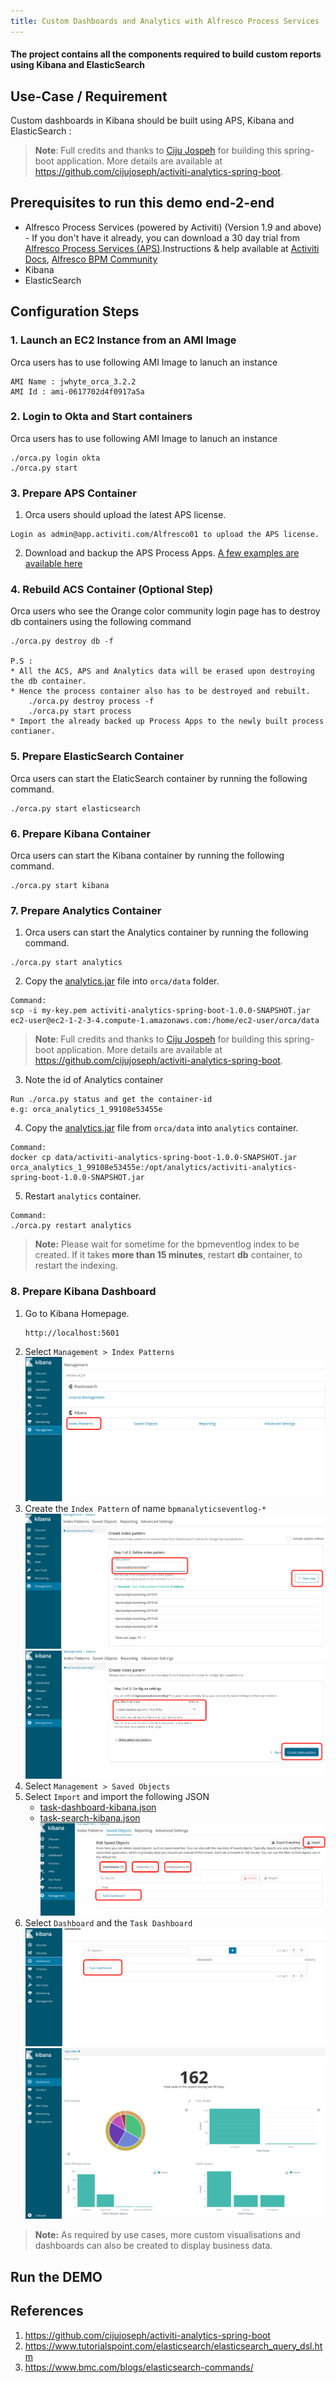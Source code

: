 ```yaml
---
title: Custom Dashboards and Analytics with Alfresco Process Services
---
```

#### The project contains all the components required to build custom reports using Kibana and ElasticSearch

## Use-Case / Requirement
Custom dashboards in Kibana should be built using APS, Kibana and ElasticSearch :

> **Note**: Full credits and thanks to [Ciju Jospeh](https://github.com/cijujoseph) for building this spring-boot application. More details are available at https://github.com/cijujoseph/activiti-analytics-spring-boot.

## Prerequisites to run this demo end-2-end

* Alfresco Process Services (powered by Activiti) (Version 1.9 and above) - If you don't have it already, you can download a 30 day trial from [Alfresco Process Services (APS)](https://www.alfresco.com/products/business-process-management/alfresco-activiti).Instructions & help available at [Activiti Docs](http://docs.alfresco.com/activiti/docs/), [Alfresco BPM Community](https://community.alfresco.com/community/bpm)
* Kibana
* ElasticSearch

## Configuration Steps
### 1. Launch an EC2 Instance from an AMI Image
Orca users has to use following AMI Image to lanuch an instance
```
AMI Name : jwhyte_orca_3.2.2
AMI Id : ami-0617702d4f0917a5a
```

### 2. Login to Okta and Start containers
Orca users has to use following AMI Image to lanuch an instance
```
./orca.py login okta
./orca.py start
```

### 3. Prepare APS Container
1. Orca users should upload the latest APS license.
```
Login as admin@app.activiti.com/Alfresco01 to upload the APS license.
```
2. Download and backup the APS Process Apps.
[A few examples are available here](assets/APS-apps)


### 4. Rebuild ACS Container (Optional Step)
Orca users who see the Orange color community login page has to destroy db containers using the following command
```
./orca.py destroy db -f

P.S : 
* All the ACS, APS and Analytics data will be erased upon destroying the db container.
* Hence the process container also has to be destroyed and rebuilt. 
    ./orca.py destroy process -f
    ./orca.py start process
* Import the already backed up Process Apps to the newly built process contianer.
```

### 5. Prepare ElasticSearch Container
Orca users can start the ElaticSearch container by running the following command.
```
./orca.py start elasticsearch
```

### 6. Prepare Kibana Container
Orca users can start the Kibana container by running the following command.
```
./orca.py start kibana
```

### 7. Prepare Analytics Container
1. Orca users can start the Analytics container by running the following command.
```
./orca.py start analytics
```

2. Copy the [analytics.jar](assets/activiti-analytics-spring-boot-1.0.0-SNAPSHOT.jar) file into `orca/data` folder.
```
Command:
scp -i my-key.pem activiti-analytics-spring-boot-1.0.0-SNAPSHOT.jar ec2-user@ec2-1-2-3-4.compute-1.amazonaws.com:/home/ec2-user/orca/data
```
> **Note**: Full credits and thanks to [Ciju Jospeh](https://github.com/cijujoseph) for building this spring-boot application. More details are available at https://github.com/cijujoseph/activiti-analytics-spring-boot. 


3. Note the id of Analytics container
```
Run ./orca.py status and get the container-id
e.g: orca_analytics_1_99108e53455e
```

4. Copy the [analytics.jar](assets/activiti-analytics-spring-boot-1.0.0-SNAPSHOT.jar) file from `orca/data` into `analytics` container.

```
Command:
docker cp data/activiti-analytics-spring-boot-1.0.0-SNAPSHOT.jar orca_analytics_1_99108e53455e:/opt/analytics/activiti-analytics-spring-boot-1.0.0-SNAPSHOT.jar
```

5. Restart `analytics` container.
```
Command:
./orca.py restart analytics
```

> **Note:** 
Please wait for sometime for the bpmeventlog index to be created. If it takes <b>more than 15 minutes</b>, restart <b>db</b> container, to restart the indexing.


### 8. Prepare Kibana Dashboard
1. Go to Kibana Homepage.
   ``` http
   http://localhost:5601
   ```
2. Select `Management > Index Patterns`
   ![Index Patterns](assets/index-patterns.png)
3. Create the `Index Pattern` of name `bpmanalyticseventlog-*`
   ![Index Pattern 2](assets/index-patterns-2.png)
   ![Index Pattern 3](assets/index-patterns-3.png)
4. Select `Management > Saved Objects`
5. Select `Import` and import the following JSON
    * [task-dashboard-kibana.json](assets/task-dashboard-kibana.json)
    * [task-search-kibana.json](assets/task-search-kibana.json)
    ![Saved Objects](assets/saved-objects.png)
6. Select `Dashboard` and the `Task Dashboard`
   ![Task Dashboard](assets/task-dashboard.png)
   ![Task Dashboard 2](assets/task-dashboard-2.png)

> **Note:** As required by use cases, more custom visualisations and dashboards can also be created to display business data.

## Run the DEMO


## References
1. https://github.com/cijujoseph/activiti-analytics-spring-boot
2. https://www.tutorialspoint.com/elasticsearch/elasticsearch_query_dsl.htm
3. https://www.bmc.com/blogs/elasticsearch-commands/
